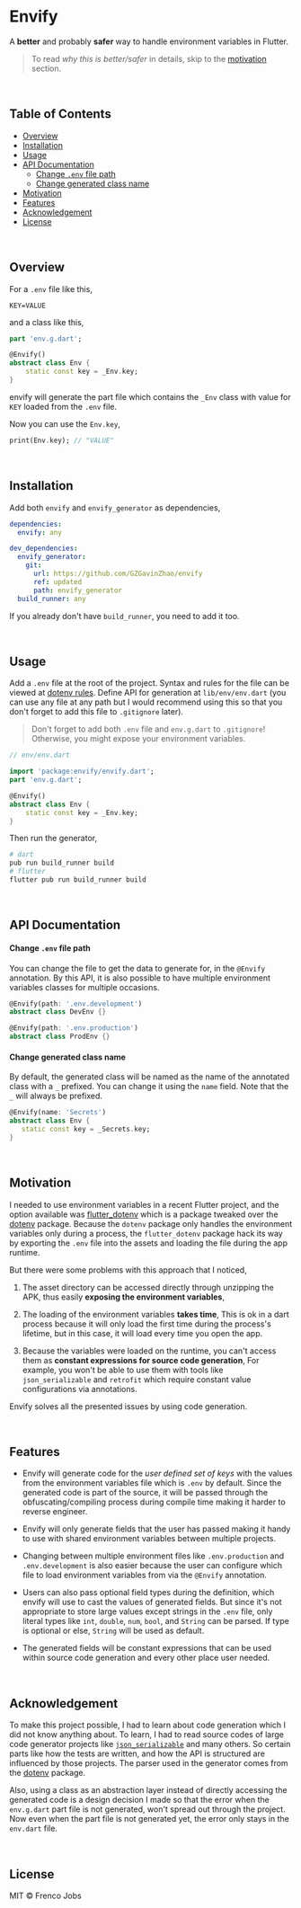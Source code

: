 # Envify

A **better** and probably **safer** way to handle environment variables in Flutter.

> To read _why this is better/safer_ in details, skip to the [motivation](#motivation) section.

<br>

## Table of Contents

- [Overview](#overview)
- [Installation](#installation)
- [Usage](#usage)
- [API Documentation](#api-documentation)
  - [Change `.env` file path](#change-env-file-path)
  - [Change generated class name](#change-generated-class-name)
- [Motivation](#motivation)
- [Features](#features)
- [Acknowledgement](#acknowledgement)
- [License](#license)

<br>

## Overview

For a `.env` file like this,

```.env
KEY=VALUE
```

and a class like this,

```dart
part 'env.g.dart';

@Envify()
abstract class Env {
    static const key = _Env.key;
}
```

envify will generate the part file which contains the `_Env` class with value for `KEY` loaded from the `.env` file.

Now you can use the `Env.key`,

```dart
print(Env.key); // "VALUE"
```

<br>

## Installation

Add both `envify` and `envify_generator` as dependencies,

```yaml
dependencies:
  envify: any

dev_dependencies:
  envify_generator:
    git:
      url: https://github.com/GZGavinZhao/envify
      ref: updated
      path: envify_generator
  build_runner: any
```

If you already don't have `build_runner`, you need to add it too.

<br>

## Usage

Add a `.env` file at the root of the project. Syntax and rules for the file can be viewed at [dotenv rules](https://www.npmjs.com/package/dotenv#rules).
Define API for generation at `lib/env/env.dart` (you can use any file at any path but I would recommend using this so that you don't forget to add this file to `.gitignore` later).

> Don't forget to add both `.env` file and `env.g.dart` to `.gitignore`! Otherwise, you might expose your environment variables.

```dart
// env/env.dart

import 'package:envify/envify.dart';
part 'env.g.dart';

@Envify()
abstract class Env {
    static const key = _Env.key;
}
```

Then run the generator,

```sh
# dart
pub run build_runner build
# flutter
flutter pub run build_runner build
```

<br>

## API Documentation

#### **Change `.env` file path**

You can change the file to get the data to generate for, in the `@Envify` annotation. By this API, it is also possible to have multiple environment variables classes for multiple occasions.

```dart
@Envify(path: '.env.development')
abstract class DevEnv {}

@Envify(path: '.env.production')
abstract class ProdEnv {}
```

#### **Change generated class name**

By default, the generated class will be named as the name of the annotated class with a `_` prefixed. You can change it using the `name` field. Note that the `_` will always be prefixed.

```dart
@Envify(name: 'Secrets')
abstract class Env {
   static const key = _Secrets.key;
}
```

<br>

## Motivation

I needed to use environment variables in a recent Flutter project, and the option available was [flutter_dotenv](https://pub.dev/packages/flutter_dotenv) which is a package tweaked over the [dotenv](https://pub.dev/packages/dotenv) package. Because the `dotenv` package only handles the environment variables only during a process, the `flutter_dotenv` package hack its way by exporting the `.env` file into the assets and loading the file during the app runtime.

But there were some problems with this approach that I noticed,

1. The asset directory can be accessed directly through unzipping the APK, thus easily **exposing the environment variables**,

2. The loading of the environment variables **takes time**,
   This is ok in a dart process because it will only load the first time during the process's lifetime, but in this case, it will load every time you open the app.

3. Because the variables were loaded on the runtime, you can't access them as **constant expressions for source code generation**,
   For example, you won't be able to use them with tools like `json_serializable` and `retrofit` which require constant value configurations via annotations.

Envify solves all the presented issues by using code generation.

<br>

## Features

- Envify will generate code for the _user defined set of keys_ with the values from the environment variables file which is `.env` by default. Since the generated code is part of the source, it will be passed through the obfuscating/compiling process during compile time making it harder to reverse engineer.

- Envify will only generate fields that the user has passed making it handy to use with shared environment variables between multiple projects.

- Changing between multiple environment files like `.env.production` and `.env.development` is also easier because the user can configure which file to load environment variables from via the `@Envify` annotation.

- Users can also pass optional field types during the definition, which envify will use to cast the values of generated fields. But since it's not appropriate to store large values except strings in the `.env` file, only literal types like `int`, `double`, `num`, `bool`, and `String` can be parsed. If type is optional or else, `String` will be used as default.

- The generated fields will be constant expressions that can be used within source code generation and every other place user needed.

<br>

## Acknowledgement

To make this project possible, I had to learn about code generation which I did not know anything about. To learn, I had to read source codes of large code generator projects like [`json_serializable`](https://github.com/google/json_serializable.dart) and many others. So certain parts like how the tests are written, and how the API is structured are influenced by those projects. The parser used in the generator comes from the [dotenv](https://pub.dev/packages/dotenv) package.

Also, using a class as an abstraction layer instead of directly accessing the generated code is a design decision I made so that the error when the `env.g.dart` part file is not generated, won't spread out through the project. Now even when the part file is not generated yet, the error only stays in the `env.dart` file.

<br>

## License

MIT © Frenco Jobs
